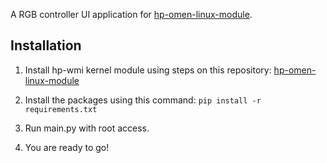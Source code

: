 
A RGB controller UI application for [hp-omen-linux-module](https://github.com/pelrun/hp-omen-linux-module).

  

## Installation

1. Install hp-wmi kernel module using steps on this repository: [hp-omen-linux-module](https://github.com/pelrun/hp-omen-linux-module)

2. Install the packages using this command: `pip install -r requirements.txt`

3. Run main.py with root access.

4. You are ready to go!